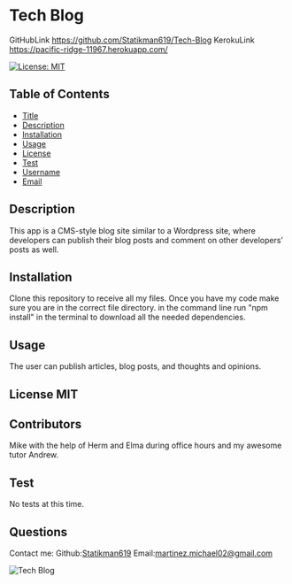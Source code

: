 # Tech Blog

GitHubLink https://github.com/Statikman619/Tech-Blog
KerokuLink https://pacific-ridge-11967.herokuapp.com/

  [![License: MIT](https://img.shields.io/badge/License-MIT-yellow.svg)](https://opensource.org/licenses/MIT)
  ## Table of Contents
* [Title](#Title)
* [Description](#description)
* [Installation](#installation)
* [Usage](#usage)
* [License](#license)
* [Test](#test)
* [Username](#username)
* [Email](#license)

## Description
This app  is a CMS-style blog site similar to a Wordpress site, where developers can publish their blog posts and comment on other developers’ posts as well.
## Installation 
Clone this repository to receive all my files. Once you have my code make sure you are in the correct file directory.
in the command line run "npm install" in the terminal to download all the needed dependencies.
## Usage 
The user can publish articles, blog posts, and thoughts and opinions.
## License MIT
## Contributors
Mike with the help of Herm and Elma during office hours and my awesome tutor Andrew.
## Test
No tests at this time.
## Questions
Contact me:
Github:[Statikman619](https://github.com/Statikman619)
Email:[martinez.michael02@gmail.com](https://github.com/Statikman619)

![Tech Blog](https://user-images.githubusercontent.com/73040685/122313820-c690e680-cecb-11eb-8160-44800e4435d2.png)
